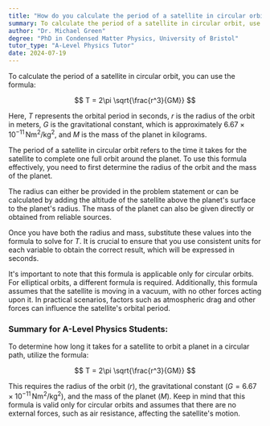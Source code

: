 ```yaml
---
title: "How do you calculate the period of a satellite in circular orbit?"
summary: To calculate the period of a satellite in circular orbit, use the formula $T = 2\pi\sqrt{\frac{r^3}{GM}}$.
author: "Dr. Michael Green"
degree: "PhD in Condensed Matter Physics, University of Bristol"
tutor_type: "A-Level Physics Tutor"
date: 2024-07-19
---
```


To calculate the period of a satellite in circular orbit, you can use the formula:

$$ T = 2\pi \sqrt{\frac{r^3}{GM}} $$

Here, $T$ represents the orbital period in seconds, $r$ is the radius of the orbit in meters, $G$ is the gravitational constant, which is approximately $6.67 \times 10^{-11} \, \text{Nm}^2/\text{kg}^2$, and $M$ is the mass of the planet in kilograms.

The period of a satellite in circular orbit refers to the time it takes for the satellite to complete one full orbit around the planet. To use this formula effectively, you need to first determine the radius of the orbit and the mass of the planet. 

The radius can either be provided in the problem statement or can be calculated by adding the altitude of the satellite above the planet's surface to the planet's radius. The mass of the planet can also be given directly or obtained from reliable sources.

Once you have both the radius and mass, substitute these values into the formula to solve for $T$. It is crucial to ensure that you use consistent units for each variable to obtain the correct result, which will be expressed in seconds.

It's important to note that this formula is applicable only for circular orbits. For elliptical orbits, a different formula is required. Additionally, this formula assumes that the satellite is moving in a vacuum, with no other forces acting upon it. In practical scenarios, factors such as atmospheric drag and other forces can influence the satellite's orbital period.

### Summary for A-Level Physics Students:
To determine how long it takes for a satellite to orbit a planet in a circular path, utilize the formula:

$$ T = 2\pi \sqrt{\frac{r^3}{GM}} $$

This requires the radius of the orbit ($r$), the gravitational constant ($G = 6.67 \times 10^{-11} \, \text{Nm}^2/\text{kg}^2$), and the mass of the planet ($M$). Keep in mind that this formula is valid only for circular orbits and assumes that there are no external forces, such as air resistance, affecting the satellite's motion.
    